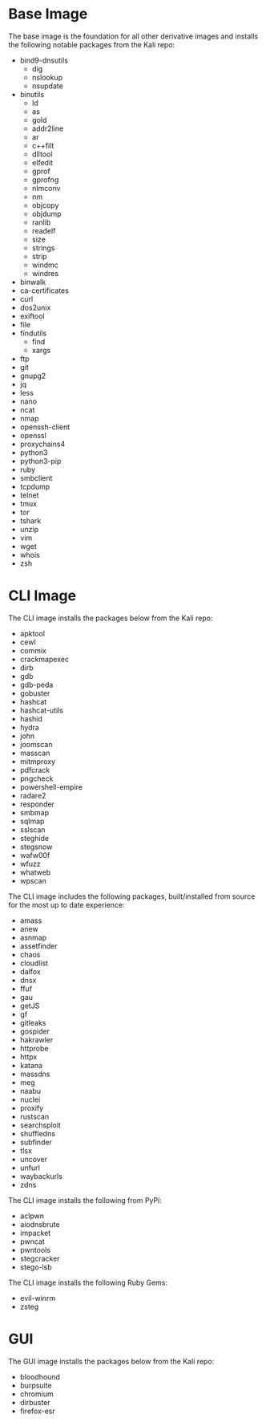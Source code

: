 # Base Image

The base image is the foundation for all other derivative images and installs the following notable packages from the Kali repo:

* bind9-dnsutils
    * dig
    * nslookup
    * nsupdate
* binutils
    * ld
    * as
    * gold
    * addr2line
    * ar
    * c++filt
    * dlltool
    * elfedit
    * gprof
    * gprofng
    * nlmconv
    * nm
    * objcopy
    * objdump
    * ranlib
    * readelf
    * size
    * strings
    * strip
    * windmc
    * windres
* binwalk
* ca-certificates
* curl
* dos2unix
* exiftool
* file
* findutils
    * find
    * xargs
* ftp
* git
* gnupg2
* jq
* less
* nano
* ncat
* nmap
* openssh-client
* openssl
* proxychains4
* python3
* python3-pip
* ruby
* smbclient
* tcpdump
* telnet
* tmux
* tor
* tshark
* unzip
* vim
* wget
* whois
* zsh

# CLI Image

The CLI image installs the packages below from the Kali repo:

* apktool
* cewl
* commix
* crackmapexec
* dirb
* gdb
* gdb-peda
* gobuster
* hashcat
* hashcat-utils
* hashid
* hydra
* john
* joomscan
* masscan
* mitmproxy
* pdfcrack
* pngcheck
* powershell-empire
* radare2
* responder
* smbmap
* sqlmap
* sslscan
* steghide
* stegsnow
* wafw00f
* wfuzz
* whatweb
* wpscan

The CLI image includes the following packages, built/installed from source for the most up to date experience:

* amass
* anew
* asnmap
* assetfinder
* chaos
* cloudlist
* dalfox
* dnsx
* ffuf
* gau
* getJS
* gf
* gitleaks
* gospider
* hakrawler
* httprobe
* httpx
* katana
* massdns
* meg
* naabu
* nuclei
* proxify
* rustscan
* searchsploit
* shuffledns
* subfinder
* tlsx
* uncover
* unfurl
* waybackurls
* zdns

The CLI image installs the following from PyPi:

* aclpwn
* aiodnsbrute
* impacket
* pwncat
* pwntools
* stegcracker
* stego-lsb

The CLI image installs the following Ruby Gems:

* evil-winrm
* zsteg

# GUI

The GUI image installs the packages below from the Kali repo:

* bloodhound
* burpsuite
* chromium
* dirbuster
* firefox-esr
